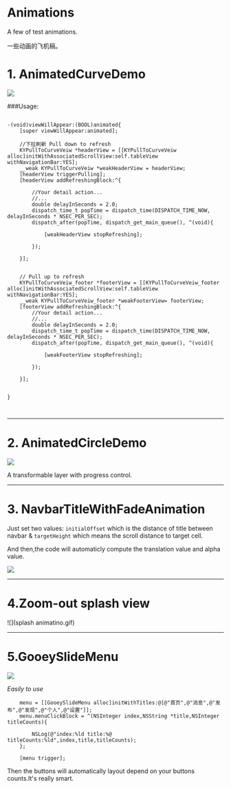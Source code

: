 # Animations

A few of test animations.

一些动画的飞机稿。

# 1. AnimatedCurveDemo


![](curverAnim_2.gif)

###Usage:

```objc

-(void)viewWillAppear:(BOOL)animated{
    [super viewWillAppear:animated];

    //下拉刷新 Pull down to refresh
    KYPullToCurveVeiw *headerView = [[KYPullToCurveVeiw alloc]initWithAssociatedScrollView:self.tableView withNavigationBar:YES];
    __weak KYPullToCurveVeiw *weakHeaderView = headerView;
    [headerView triggerPulling];
    [headerView addRefreshingBlock:^{
        
        //Your detail action...
        //...
        double delayInSeconds = 2.0;
        dispatch_time_t popTime = dispatch_time(DISPATCH_TIME_NOW, delayInSeconds * NSEC_PER_SEC);
        dispatch_after(popTime, dispatch_get_main_queue(), ^(void){
            
            [weakHeaderView stopRefreshing];
            
        });
        
    }];
    
    
    // Pull up to refresh
    KYPullToCurveVeiw_footer *footerView = [[KYPullToCurveVeiw_footer alloc]initWithAssociatedScrollView:self.tableView withNavigationBar:YES];
    __weak KYPullToCurveVeiw_footer *weakFooterView= footerView;
    [footerView addRefreshingBlock:^{
        //Your detail action...
        //...
        double delayInSeconds = 2.0;
        dispatch_time_t popTime = dispatch_time(DISPATCH_TIME_NOW, delayInSeconds * NSEC_PER_SEC);
        dispatch_after(popTime, dispatch_get_main_queue(), ^(void){
            
            [weakFooterView stopRefreshing];
            
        });
        
    }];

    
}



```

---



# 2. AnimatedCircleDemo

![](circleAnim.gif)

A transformable layer with progress control. 

---



# 3. NavbarTitleWithFadeAnimation

Just set two values: `initialOffset` which is the distance of title between navbar  & `targetHeight` which means the scroll distance to target cell. 

And then,the code will automaticly compute the translation value and alpha value.

![](NavbarTitleWithFadeAnimation.gif)

---




# 4.Zoom-out splash view

![](splash animatino.gif)

---



# 5.GooeySlideMenu
![](GooeySlideMenu.gif)

*Easily to use*

```objc
    menu = [[GooeySlideMenu alloc]initWithTitles:@[@"首页",@"消息",@"发布",@"发现",@"个人",@"设置"]];
    menu.menuClickBlock = ^(NSInteger index,NSString *title,NSInteger titleCounts){
        
        NSLog(@"index:%ld title:%@ titleCounts:%ld",index,title,titleCounts);
    };

    [menu trigger];
```
Then the buttons will automatically layout depend on your buttons counts.It's really smart.
